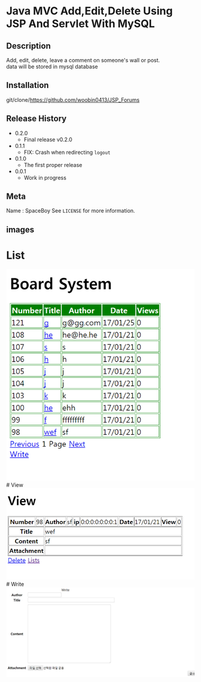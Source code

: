 # Java MVC Add,Edit,Delete Using JSP And Servlet With MySQL

## Description
Add, edit, delete, leave a comment on someone's wall or post.
<br>
data will be stored in mysql database

## Installation
git/clone/https://github.com/woobin0413/JSP_Forums

## Release History

* 0.2.0
    * Final release v0.2.0
* 0.1.1
    * FIX: Crash when redirecting `logout`
* 0.1.0
    * The first proper release
* 0.0.1
    * Work in progress

## Meta

Name : SpaceBoy
See ``LICENSE`` for more information.

## images
# List
<img src="pic/1.png">
# View
<img src="pic/2.png">
# Write
<img src="pic/3.png">
